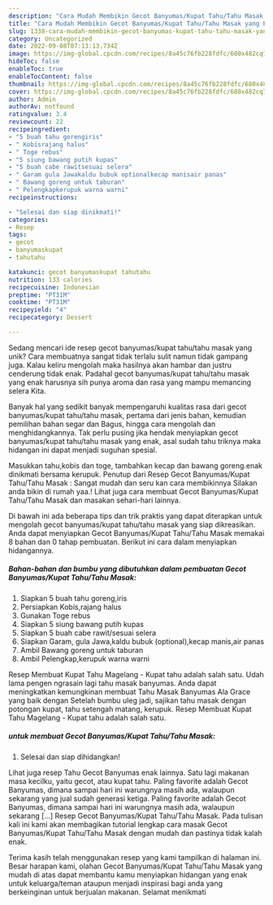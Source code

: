 ```yaml
---
description: "Cara Mudah Membikin Gecot Banyumas/Kupat Tahu/Tahu Masak yang Enak"
title: "Cara Mudah Membikin Gecot Banyumas/Kupat Tahu/Tahu Masak yang Enak"
slug: 1338-cara-mudah-membikin-gecot-banyumas-kupat-tahu-tahu-masak-yang-enak
category: Uncategorized
date: 2022-09-08T07:13:13.734Z
image: https://img-global.cpcdn.com/recipes/8a45c76fb228fdfc/680x482cq70/gecot-banyumaskupat-tahutahu-masak-foto-resep-utama.jpg
hideToc: false
enableToc: true
enableTocContent: false
thumbnail: https://img-global.cpcdn.com/recipes/8a45c76fb228fdfc/680x482cq70/gecot-banyumaskupat-tahutahu-masak-foto-resep-utama.jpg
cover: https://img-global.cpcdn.com/recipes/8a45c76fb228fdfc/680x482cq70/gecot-banyumaskupat-tahutahu-masak-foto-resep-utama.jpg
author: Admin
authorAv: notfound
ratingvalue: 3.4
reviewcount: 22
recipeingredient:
- "5 buah tahu gorengiris"
- " Kobisrajang halus"
- " Toge rebus"
- "5 siung bawang putih kupas"
- "5 buah cabe rawitsesuai selera"
- " Garam gula Jawakaldu bubuk optionalkecap manisair panas"
- " Bawang goreng untuk taburan"
- " Pelengkapkerupuk warna warni"
recipeinstructions:

- "Selesai dan siap dinikmati!"
categories:
- Resep
tags:
- gecot
- banyumaskupat
- tahutahu

katakunci: gecot banyumaskupat tahutahu 
nutrition: 133 calories
recipecuisine: Indonesian
preptime: "PT31M"
cooktime: "PT31M"
recipeyield: "4"
recipecategory: Dessert

---
```





Sedang mencari ide resep gecot banyumas/kupat tahu/tahu masak yang unik? Cara membuatnya sangat tidak terlalu sulit namun tidak gampang juga. Kalau keliru mengolah maka hasilnya akan hambar dan justru cenderung tidak enak. Padahal gecot banyumas/kupat tahu/tahu masak yang enak harusnya sih punya aroma dan rasa yang mampu memancing selera Kita.





Banyak hal yang sedikit banyak mempengaruhi kualitas rasa dari gecot banyumas/kupat tahu/tahu masak, pertama dari jenis bahan, kemudian pemilihan bahan segar dan Bagus, hingga cara mengolah dan menghidangkannya. Tak perlu pusing jika hendak menyiapkan gecot banyumas/kupat tahu/tahu masak yang enak,      asal sudah tahu triknya maka hidangan ini dapat menjadi suguhan spesial.














Masukkan tahu,kobis dan toge, tambahkan kecap dan bawang goreng.enak dinikmati bersama kerupuk. Penutup dari Resep Gecot Banyumas/Kupat Tahu/Tahu Masak : Sangat mudah dan seru kan cara membikinnya Silakan anda bikin di rumah yaa.! Lihat juga cara membuat Gecot Banyumas/Kupat Tahu/Tahu Masak dan masakan sehari-hari lainnya.






Di bawah ini ada beberapa tips dan trik praktis yang dapat diterapkan untuk mengolah gecot banyumas/kupat tahu/tahu masak yang siap dikreasikan. Anda dapat menyiapkan Gecot Banyumas/Kupat Tahu/Tahu Masak memakai 8 bahan dan 0 tahap pembuatan. Berikut ini cara dalam menyiapkan hidangannya.

<!--inarticleads1-->

##### Bahan-bahan dan bumbu yang dibutuhkan dalam pembuatan Gecot Banyumas/Kupat Tahu/Tahu Masak:

1. Siapkan 5 buah tahu goreng,iris
1. Persiapkan  Kobis,rajang halus
1. Gunakan  Toge rebus
1. Siapkan 5 siung bawang putih kupas
1. Siapkan 5 buah cabe rawit/sesuai selera
1. Siapkan  Garam, gula Jawa,kaldu bubuk (optional),kecap manis,air panas
1. Ambil  Bawang goreng untuk taburan
1. Ambil  Pelengkap,kerupuk warna warni


Resep Membuat Kupat Tahu Magelang - Kupat tahu adalah salah satu. Udah lama pengen ngrasain lagi tahu masak banyumas. Anda dapat meningkatkan kemungkinan membuat Tahu Masak Banyumas Ala Grace yang baik dengan Setelah bumbu uleg jadi, sajikan tahu masak dengan potongan kupat, tahu setengah matang, kerupuk. Resep Membuat Kupat Tahu Magelang - Kupat tahu adalah salah satu. 

<!--inarticleads2-->

#####  untuk membuat Gecot Banyumas/Kupat Tahu/Tahu Masak:


1. Selesai dan siap dihidangkan!

Lihat juga resep Tahu Gecot Banyumas enak lainnya. Satu lagi makanan masa kecilku, yaitu gecot, atau kupat tahu. Paling favorite adalah Gecot Banyumas, dimana sampai hari ini warungnya masih ada, walaupun sekarang yang jual sudah generasi ketiga. Paling favorite adalah Gecot Banyumas, dimana sampai hari ini warungnya masih ada, walaupun sekarang […] Resep Gecot Banyumas/Kupat Tahu/Tahu Masak. Pada tulisan kali ini kami akan membagikan tutorial lengkap cara masak Gecot Banyumas/Kupat Tahu/Tahu Masak dengan mudah dan pastinya tidak kalah enak. 

Terima kasih telah menggunakan resep yang kami tampilkan di halaman ini. Besar harapan kami, olahan Gecot Banyumas/Kupat Tahu/Tahu Masak yang mudah di atas dapat membantu kamu menyiapkan hidangan yang enak untuk keluarga/teman ataupun menjadi inspirasi bagi anda yang berkeinginan untuk berjualan makanan. Selamat menikmati
